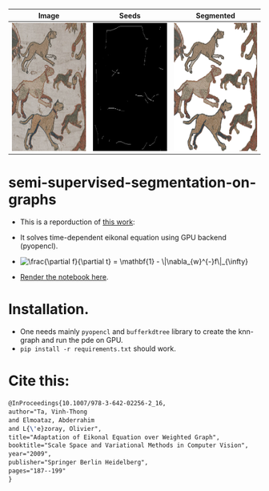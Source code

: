| Image     | Seeds| Segmented |
| ----------- | ----------- | ----------- |
|<img src="./images/chien_tapestry_bayeux.png" alt="org_img" width="256" height="256">   | <img src="./images/seeds.png" alt="seeds" width="256" height="256">    |<img src="./images/seg_out.png" alt="segmented" width="256" height="256"> |




# semi-supervised-segmentation-on-graphs
- This is a reporduction of [this work](https://hal.archives-ouvertes.fr/hal-00365431):

- It solves time-dependent eikonal equation using GPU backend (pyopencl).
- <img src="https://latex.codecogs.com/gif.latex?\frac{\partial&space;f}{\partial&space;t}&space;=&space;\mathbf{1}&space;-&space;\|\nabla_{w}^{-}f\|_{\infty}" title="\frac{\partial f}{\partial t} = \mathbf{1} - \|\nabla_{w}^{-}f\|_{\infty}" />
- [Render the notebook here](https://nbviewer.jupyter.org/github/aGIToz/semi-supervised-segmentation-on-graphs/blob/main/eikonal_graph.ipynb?flush_cache=true).

# Installation.
- One needs mainly `pyopencl` and `bufferkdtree` library to create the knn-graph and run the pde on GPU.
- `pip install -r requirements.txt` should work.

# Cite this:
```latex
@InProceedings{10.1007/978-3-642-02256-2_16,
author="Ta, Vinh-Thong
and Elmoataz, Abderrahim
and L{\'e}zoray, Olivier",
title="Adaptation of Eikonal Equation over Weighted Graph",
booktitle="Scale Space and Variational Methods in Computer Vision",
year="2009",
publisher="Springer Berlin Heidelberg",
pages="187--199"
}
```
